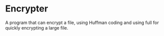 # Encrypter
A program that can encrypt a file, using Huffman coding and using full for quickly encrypting a large file.
